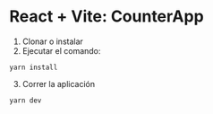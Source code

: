 # React + Vite: CounterApp

1. Clonar o instalar
2. Ejecutar el comando:
```
yarn install
```

3. Correr la aplicación
```
yarn dev
```
